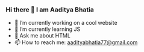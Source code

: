 ### Hi there 👋 I am Aaditya Bhatia
- 🔭 I’m currently working on a cool website 
- 🌱 I’m currently learning JS
- 💬 Ask me about HTML
- 📫 How to reach me: aadityabhatia77@gmail.com 
